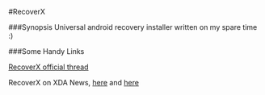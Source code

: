#RecoverX

###Synopsis
Universal android recovery installer written on my spare time :)

###Some Handy Links

[RecoverX official thread](http://forum.xda-developers.com/showthread.php?t=1773227)

RecoverX on XDA News, [here](http://www.xda-developers.com/install-a-custom-recovery-image-on-any-xperia-device-with-recoverx/) and [here](http://www.xda-developers.com/recoverx-updated-to-support-over-100-devices/)
